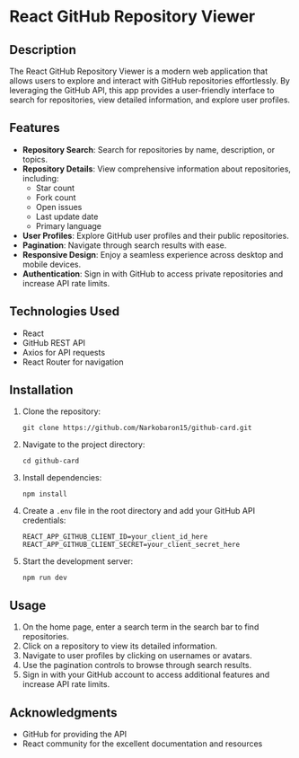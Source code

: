 # React GitHub Repository Viewer  

## Description  

The React GitHub Repository Viewer is a modern web application that allows users to explore and interact with GitHub repositories effortlessly. By leveraging the GitHub API, this app provides a user-friendly interface to search for repositories, view detailed information, and explore user profiles.  

## Features  

- **Repository Search**: Search for repositories by name, description, or topics.  
- **Repository Details**: View comprehensive information about repositories, including:  
  - Star count  
  - Fork count  
  - Open issues  
  - Last update date  
  - Primary language  
- **User Profiles**: Explore GitHub user profiles and their public repositories.  
- **Pagination**: Navigate through search results with ease.  
- **Responsive Design**: Enjoy a seamless experience across desktop and mobile devices.  
- **Authentication**: Sign in with GitHub to access private repositories and increase API rate limits.  

## Technologies Used  

- React  
- GitHub REST API  
- Axios for API requests  
- React Router for navigation  

## Installation  

1. Clone the repository:  
   ```
   git clone https://github.com/Narkobaron15/github-card.git
   ```
2. Navigate to the project directory:  
   ```
   cd github-card
   ```
3. Install dependencies:  
   ```
   npm install
   ```
4. Create a `.env` file in the root directory and add your GitHub API credentials:  
   ```
   REACT_APP_GITHUB_CLIENT_ID=your_client_id_here
   REACT_APP_GITHUB_CLIENT_SECRET=your_client_secret_here
   ```
5. Start the development server:  
   ```
   npm run dev
   ```

## Usage  

1. On the home page, enter a search term in the search bar to find repositories.  
2. Click on a repository to view its detailed information.  
3. Navigate to user profiles by clicking on usernames or avatars.  
4. Use the pagination controls to browse through search results.  
5. Sign in with your GitHub account to access additional features and increase API rate limits.  

## Acknowledgments  

- GitHub for providing the API  
- React community for the excellent documentation and resources  
